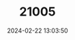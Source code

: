 ---
title: "21005"
category: "Stygobromus pizzinii"
draft: false
date: 2024-02-22 13:03:50
languages:
  English: ["Pizzini's Amphipod"]
---